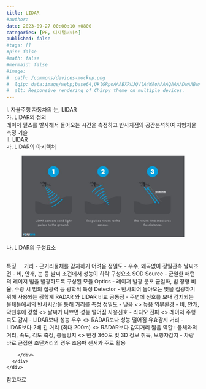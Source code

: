 ```yaml
---
title: LIDAR
#author: 
date: 2023-09-27 00:00:10 +0800
categories: [PE, 디지털서비스]
published: false
#tags: []
#pin: false
#math: false
#mermaid: false
#image:
#  path: /commons/devices-mockup.png
#  lqip: data:image/webp;base64,UklGRpoAAABXRUJQVlA4WAoAAAAQAAAADwAABwAAQUxQSDIAAAARL0AmbZurmr57yyIiqE8oiG0bejIYEQTgqiDA9vqnsUSI6H+oAERp2HZ65qP/VIAWAFZQOCBCAAAA8AEAnQEqEAAIAAVAfCWkAALp8sF8rgRgAP7o9FDvMCkMde9PK7euH5M1m6VWoDXf2FkP3BqV0ZYbO6NA/VFIAAAA
#  alt: Responsive rendering of Chirpy theme on multiple devices.
---
```


<div class="post-wrap">
  <div class="para">
    <div class="para-title">
      I. 자율주행 자동차의 눈, LIDAR
    </div>
    <div class="para-cntnt">
      <div class="para">
        <div class="para-title">
          가. LIDAR의 정의
        </div>
        <div class="para-cntnt">
            레이저 펄스를 발사해서 돌아오는 시간을 측정하고 반사지점의 공간분석하여 지형지물 측정 기술
        </div>
      </div>
    </div>
  </div>
  
  <div class="para">
    <div class="para-title">
      II. LIDAR
    </div>
    <div class="para-cntnt">
      <div class="para">
        <div class="para-title">
          가. LIDAR의 아키텍처
        </div>
        <div class="para-cntnt">
          <figure class="post-figure">
            <img src="/assets/img/posts/LIDAR.png" alt="LIDAR">
<!--            <figcaption>Source: Unveiling the Metaverse: Exploring Emerging Trends, Multifaceted Perspectives, and Future Challenges</figcaption>-->
          </figure>
        </div>
      </div>
      <div class="para">
        <div class="para-title">
          나. LIDAR의 구성요소
        </div>
        <div class="para-cntnt">
          <table class="post-table">
          </table>
          특징 &nbsp; &nbsp;
  거리 - 근거리물체를 감지하기 어려움
  정밀도 - 우수, 왜곡없이 정밀관측
  날씨조건 - 비, 안개, 눈 등 날씨 조건에서 성능이 하락
구성요소 SOD
  Source - 균일한 패턴의 레이저 빔을 발광하도록 구성된 모듈 
  Optics - 레이저 발광 분포 균일화, 빔 정형 비율, 수광 시 빔의 집광력 등 광학적 특성
  Detector - 반사되어 돌아오는 빛을 집광하기 위해 사용되는 광학계
RADAR 와 LIDAR 비교
  공통점 - 주변에 신호를 보내 감지되는 물체들에서의 반사시간을 통해 거리를 측정
  정밀도 - 낮음 &lt;&gt; 높음
  외부환경 - 비, 안개, 악천후에 강함 &lt;&gt; 날씨가 나쁘면 성능 떨어짐
  사용신호 - 라디오 전파 &lt;&gt; 레이저
  주행속도 감지 - LIDAR보다 성능 우수 &lt;&gt; RADAR보다 성능 떨어짐
  유효감지 거리 - LIDAR보다 2배 긴 거리 (최대 200m) &lt;&gt; RADAR보다 감지거리 짧음
  역할 : 물체와의 거리, 속도, 각도 측정, 충돌방지 &lt;&gt;  반경 360도 및 3D 정보 취득, 보행자감지
- 차량 바로 근접한 초단거리의 경우 초음파 센서가 주로 활용

        </div>
      </div>
    </div>
  </div>

  <div class="refr-wrap">
    <div class="refr-title">
        참고자료
    </div>
    <ol class="refr-list">
    <!--    <li>(나현식, 최대선) <a target="_blank" href="https://scienceon.kisti.re.kr/commons/util/originalView.do?cn=JAKO202225948430499&oCn=JAKO202225948430499&dbt=JAKO&journal=NJOU00291864">메타버스 보안 위협 요소 및 대응 방안 검토</a></li>-->
    <!--    <li>(M. Uddin, S. Manickam, H. Ullah, M. Obaidat and A. Dandoush) <a target="_blank" href="https://ieeexplore.ieee.org/abstract/document/10138386">Unveiling the Metaverse: Exploring Emerging Trends, Multifaceted Perspectives, and Future Challenges</a></li>-->
    </ol>
  </div>
</div>
